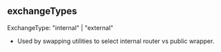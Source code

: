 ## exchangeTypes

ExchangeType: "internal" | "external"
- Used by swapping utilities to select internal router vs public wrapper.

